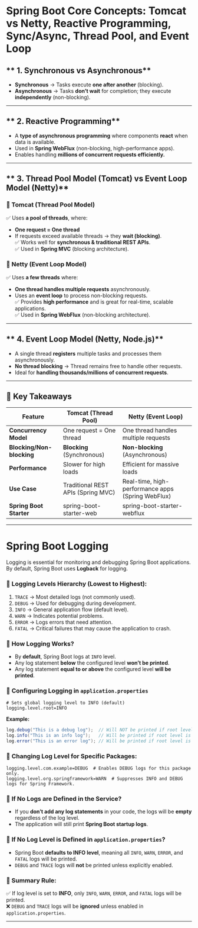 # **Spring Boot Core Concepts: Tomcat vs Netty, Reactive Programming, Sync/Async, Thread Pool, and Event Loop**

## ** 1. Synchronous vs Asynchronous**
- **Synchronous** → Tasks execute **one after another** (blocking).
- **Asynchronous** → Tasks **don’t wait** for completion; they execute **independently** (non-blocking).

---

## ** 2. Reactive Programming**  
- A **type of asynchronous programming** where components **react** when data is available.
- Used in **Spring WebFlux** (non-blocking, high-performance apps).
- Enables handling **millions of concurrent requests efficiently.**

---

## ** 3. Thread Pool Model (Tomcat) vs Event Loop Model (Netty)**  

### **🔹 Tomcat (Thread Pool Model)**
✅ Uses **a pool of threads**, where:  
   - **One request = One thread**  
   - If requests exceed available threads → they **wait (blocking)**.  
✅ Works well for **synchronous & traditional REST APIs**.  
✅ Used in **Spring MVC** (blocking architecture).  

### **🔹 Netty (Event Loop Model)**
✅ Uses **a few threads** where:  
   - **One thread handles multiple requests** asynchronously.  
   - Uses an **event loop** to process non-blocking requests.  
✅ Provides **high performance** and is great for real-time, scalable applications.  
✅ Used in **Spring WebFlux** (non-blocking architecture).  

---

## ** 4. Event Loop Model (Netty, Node.js)**
- A single thread **registers** multiple tasks and processes them asynchronously.
- **No thread blocking** → Thread remains free to handle other requests.
- Ideal for **handling thousands/millions of concurrent requests**.

---

## **🚀 Key Takeaways**  
| Feature          | Tomcat (Thread Pool) | Netty (Event Loop) |
|-----------------|-----------------|----------------|
| **Concurrency Model** | One request = One thread | One thread handles multiple requests |
| **Blocking/Non-blocking** | **Blocking** (Synchronous) | **Non-blocking** (Asynchronous) |
| **Performance** | Slower for high loads | Efficient for massive loads |
| **Use Case** | Traditional REST APIs (Spring MVC) | Real-time, high-performance apps (Spring WebFlux) |
| **Spring Boot Starter** | spring-boot-starter-web | spring-boot-starter-webflux |

---

# **Spring Boot Logging**  

Logging is essential for monitoring and debugging Spring Boot applications. By default, Spring Boot uses **Logback** for logging.

### 🔹 **Logging Levels Hierarchy (Lowest to Highest):**  
1. `TRACE` → Most detailed logs (not commonly used).  
2. `DEBUG` → Used for debugging during development.  
3. `INFO` → General application flow (default level).  
4. `WARN` → Indicates potential problems.  
5. `ERROR` → Logs errors that need attention.  
6. `FATAL` → Critical failures that may cause the application to crash.  

### 🔹 **How Logging Works?**  
- By **default**, Spring Boot logs at `INFO` level.
- Any log statement **below** the configured level **won’t be printed**.
- Any log statement **equal to or above** the configured level **will be printed**.

### 🔹 **Configuring Logging in `application.properties`**  
```properties
# Sets global logging level to INFO (default)
logging.level.root=INFO  
```
**Example:**
```java
log.debug("This is a debug log");  // Will NOT be printed if root level is INFO.
log.info("This is an info log");   // Will be printed if root level is INFO.
log.error("This is an error log"); // Will be printed if root level is INFO.
```

### 🔹 **Changing Log Level for Specific Packages:**  
```properties
logging.level.com.example=DEBUG  # Enables DEBUG logs for this package only.
logging.level.org.springframework=WARN  # Suppresses INFO and DEBUG logs for Spring Framework.
```

### 🔹 **If No Logs are Defined in the Service?**  
- If you **don’t add any log statements** in your code, the logs will be **empty** regardless of the log level.
- The application will still print **Spring Boot startup logs**.

### 🔹 **If No Log Level is Defined in `application.properties`?**  
- Spring Boot **defaults to INFO level**, meaning all `INFO`, `WARN`, `ERROR`, and `FATAL` logs will be printed.
- `DEBUG` and `TRACE` logs will **not** be printed unless explicitly enabled.

### **🔹 Summary Rule:**  
✅ If log level is set to **INFO**, only `INFO`, `WARN`, `ERROR`, and `FATAL` logs will be printed.  
❌ `DEBUG` and `TRACE` logs will be **ignored** unless enabled in `application.properties`.  

---
